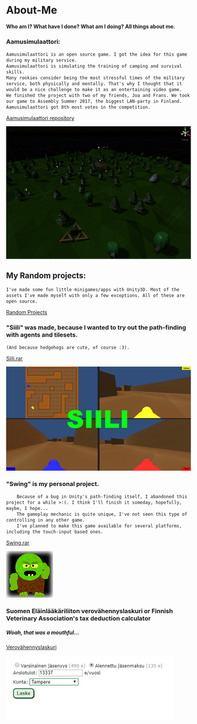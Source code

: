 # About-Me
**Who am I? What have I done? What am I doing? All things about me.**

### Aamusimulaattori:
	
	Aamusimulaattori is an open source game. I got the idea for this game during my military service.
	Aamusimulaattori is simulating the training of camping and survival skills.
	Many rookies consider being the most stressful times of the military service, both physically and mentally. That's why I thought that it would be a nice challenge to make it as an entertaining video game.
	We finished the project with two of my friends, Joa and Frans. We took our game to Assembly Summer 2017, the biggest LAN-party in Finland. Aamusimulaattori got 8th most votes in the competition.
[Aamusimulaattori repository](https://github.com/Frans-L/Aamusimulaattori)
		
![Aamusimulaattori image](https://github.com/Vilppe/About-Me/blob/master/Images/Aamusimulaattori.PNG)

## My Random projects:
	I've made some fun little minigames/apps with Unity3D. Most of the assets I've made myself with only a few exceptions. All of these are open source.
[Random Projects](https://github.com/Vilppe/RandomProjects)
		
### "Siili" was made, because I wanted to try out the path-finding with agents and tilesets.
	(And because hedgehogs are cute, of course :3).
[Siili.rar](https://github.com/Vilppe/RandomProjects/blob/master/Siili.rar)
		
![Siili Image](https://github.com/Vilppe/About-Me/blob/master/Images/Siili.png)
	
### "Swing" is my personal project.
		Because of a bug in Unity's path-finding itself, I abandoned this project for a while >:(. I think I'll finish it someday, hopefully, maybe, I hope...
		The gameplay mechanic is quite unique, I've not seen this type of controlling in any other game.
		I've planned to make this game available for several platforms, including the touch-input based ones.
[Swing.rar](https://github.com/Vilppe/RandomProjects/blob/master/Swing_Windows.rar)
		
![Swing Image](https://github.com/Vilppe/About-Me/blob/master/Images/RocketGuy.png)
	
### Suomen Eläinlääkäriliiton verovähennyslaskuri or Finnish Veterinary Association's tax deduction calculator
##### Woah, that was a mouthful...
[Verovähennyslaskuri](https://www.sell.fi/elainlaakariliitto/jasenyys/jasenpalvelut-ja-edut/verovahennyslaskuri)
	
![Verovähennyslaskuri Image](https://github.com/Vilppe/About-Me/blob/master/Images/Verovahennyslaskuri.PNG)
